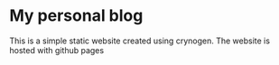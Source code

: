 # My personal blog

This is a simple static website created using crynogen. The website is hosted with github pages
